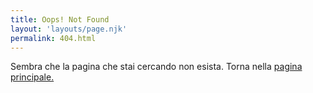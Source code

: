 ```yaml
---
title: Oops! Not Found
layout: 'layouts/page.njk'
permalink: 404.html
---
```


Sembra che la pagina che stai cercando non esista.
Torna nella [pagina principale.](/)
